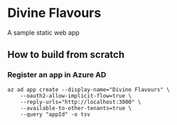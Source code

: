 # Divine Flavours

A sample static web app

## How to build from scratch

### Register an app in Azure AD

```
az ad app create --display-name="Divine Flavours" \
    --oauth2-allow-implicit-flow=true \
    --reply-urls="http://localhost:3000" \
    --available-to-other-tenants=true \
    --query "appId" -o tsv
```
